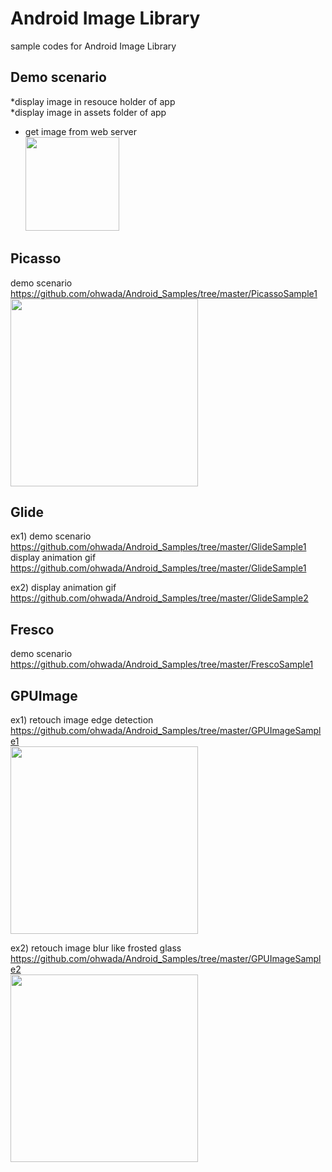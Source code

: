 Android Image Library
===============

sample codes for Android Image Library<br/>

## Demo scenario
*display image in resouce holder of app <br/>
*display image in assets folder  of app <br/>
* get image from web server <br/>
<image src="https://raw.githubusercontent.com/ohwada/Android_Samples/master/images/palau02.jpg" width="150" /><br/>

## Picasso
demo scenario <br/>
https://github.com/ohwada/Android_Samples/tree/master/PicassoSample1
<image src="https://raw.githubusercontent.com/ohwada/Android_Samples/master/PicassoSample1/screenshot/scrrensot_picasso_internet.png" width="300" /><br/>

## Glide
ex1) demo scenario <br/>
https://github.com/ohwada/Android_Samples/tree/master/GlideSample1 <br/>
display animation gif <br/>
https://github.com/ohwada/Android_Samples/tree/master/GlideSample1 <br/>

ex2) display animation gif <br/>
https://github.com/ohwada/Android_Samples/tree/master/GlideSample2 <br/>

## Fresco
demo scenario <br/>
https://github.com/ohwada/Android_Samples/tree/master/FrescoSample1

## GPUImage
ex1) retouch image edge detection <br/>
https://github.com/ohwada/Android_Samples/tree/master/GPUImageSample1 <br/>
<image src="https://raw.githubusercontent.com/ohwada/Android_Samples/master/GPUImageSample1/screenshot/scrrenshot_gpuimage_edge.png" width="300" /><br/>

ex2) retouch image blur like frosted glass <br/>
https://github.com/ohwada/Android_Samples/tree/master/GPUImageSample2 <br/>
<image src="https://raw.githubusercontent.com/ohwada/Android_Samples/master/GPUImageSample2/screen_shot/screenshot_gpuimsge_retouch.png" width="300" /><br/>

